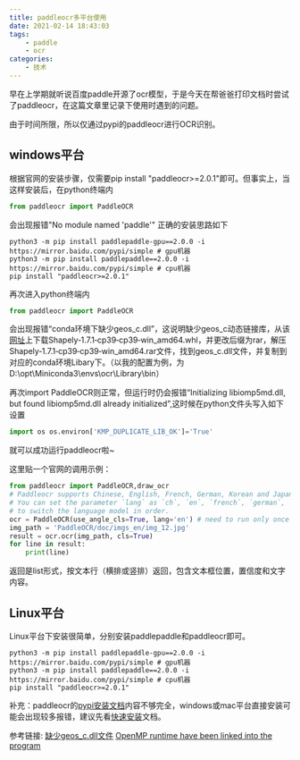 ```yaml
---
title: paddleocr多平台使用
date: 2021-02-14 18:43:03
tags:
    - paddle
    - ocr
categories:
    - 技术
---
```


早在上学期就听说百度paddle开源了ocr模型，于是今天在帮爸爸打印文档时尝试了paddleocr，在这篇文章里记录下使用时遇到的问题。

<!--more-->

由于时间所限，所以仅通过pypi的paddleocr进行OCR识别。

## windows平台

根据官网的安装步骤，仅需要pip install "paddleocr>=2.0.1"即可。但事实上，当这样安装后，在python终端内
``` python
from paddleocr import PaddleOCR
```
会出现报错"No module named 'paddle'"
正确的安装思路如下

``` shell
python3 -m pip install paddlepaddle-gpu==2.0.0 -i https://mirror.baidu.com/pypi/simple # gpu机器
python3 -m pip install paddlepaddle==2.0.0 -i https://mirror.baidu.com/pypi/simple # cpu机器
pip install "paddleocr>=2.0.1"
```

再次进入python终端内

``` python
from paddleocr import PaddleOCR
```
会出现报错“conda环境下缺少geos_c.dll”，这说明缺少geos_c动态链接库，从该[网址](https://www.lfd.uci.edu/~gohlke/pythonlibs/#shapely)上下载Shapely‑1.7.1‑cp39‑cp39‑win_amd64.whl，并更改后缀为rar，解压Shapely‑1.7.1‑cp39‑cp39‑win_amd64.rar文件，找到geos_c.dll文件，并复制到对应的conda环境Libary下。（以我的配置为例，为D:\opt\Miniconda3\envs\ocr\Library\bin）

再次import PaddleOCR则正常，但运行时仍会报错“Initializing libiomp5md.dll, but found libiomp5md.dll already initialized”,这时候在python文件头写入如下设置

``` python
import os os.environ['KMP_DUPLICATE_LIB_OK']='True'
```
就可以成功运行paddleocr啦~

这里贴一个官网的调用示例：

``` python
from paddleocr import PaddleOCR,draw_ocr
# Paddleocr supports Chinese, English, French, German, Korean and Japanese.
# You can set the parameter `lang` as `ch`, `en`, `french`, `german`, `korean`, `japan`
# to switch the language model in order.
ocr = PaddleOCR(use_angle_cls=True, lang='en') # need to run only once to download and load model into memory
img_path = 'PaddleOCR/doc/imgs_en/img_12.jpg'
result = ocr.ocr(img_path, cls=True)
for line in result:
    print(line)
```
返回是list形式，按文本行（横排或竖排）返回，包含文本框位置，置信度和文字内容。


## Linux平台

Linux平台下安装很简单，分别安装paddlepaddle和paddleocr即可。

``` shell
python3 -m pip install paddlepaddle-gpu==2.0.0 -i https://mirror.baidu.com/pypi/simple # gpu机器
python3 -m pip install paddlepaddle==2.0.0 -i https://mirror.baidu.com/pypi/simple # cpu机器
pip install "paddleocr>=2.0.1"
```

补充：paddleocr的[pypi安装文档](https://github.com/PaddlePaddle/PaddleOCR/blob/release/2.0/doc/doc_ch/whl.md)内容不够完全，windows或mac平台直接安装可能会出现较多报错，建议先看[快速安装](https://github.com/PaddlePaddle/PaddleOCR/blob/release/2.0/doc/doc_ch/installation.md)文档。

参考链接:
[缺少geos_c.dll文件](https://www.cnblogs.com/xuanmanstein/p/13840670.html)
[OpenMP runtime have been linked into the program](https://blog.csdn.net/qq_45266796/article/details/109028605)